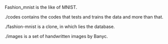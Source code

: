Fashion_mnist is the like of MNIST.

./codes contains the codes that tests and trains the data and more than that.

./fashion-mnist is a clone, in which lies the database.

./images is a set of handwritten images by Banyc.
